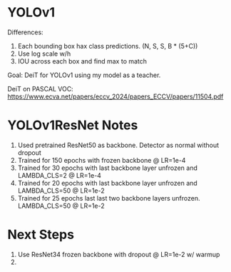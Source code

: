 # YOLOv1

Differences:

1. Each bounding box hax class predictions. (N, S, S, B \* (5+C))
2. Use log scale w/h
3. IOU across each box and find max to match

Goal: DeiT for YOLOv1 using my model as a teacher.

DeiT on PASCAL VOC: https://www.ecva.net/papers/eccv_2024/papers_ECCV/papers/11504.pdf

# YOLOv1ResNet Notes

1. Used pretrained ResNet50 as backbone. Detector as normal without dropout
2. Trained for 150 epochs with frozen backbone @ LR=1e-4
3. Trained for 30 epochs with last backbone layer unfrozen and LAMBDA_CLS=2 @ LR=1e-4
4. Trained for 20 epochs with last backbone layer unfrozen and LAMBDA_CLS=50 @ LR=1e-2
5. Trained for 25 epochs last last two backbone layers unfrozen. LAMBDA_CLS=50 @ LR=1e-2

# Next Steps

1. Use ResNet34 frozen backbone with dropout @ LR=1e-2 w/ warmup
2.
